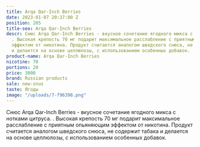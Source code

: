 ```yaml
---
title: Arqa Qar-Inch Berries
date: 2023-01-07 20:37:00 Z
position: 205
title-seo: Arqa Qar-Inch Berries
descr: Снюс Arqa Qar-Inch Berries - вкусное сочетание ягодного микса с нотками цитруса.
  . Высокая крепость 70 мг подарит максимальное расслабление с приятным опьяняющим
  эффектом от никотина. Продукт считается аналогом шведского снюса, не содержит табака
  и делается на основе целлюлозы, с использованием особенных добавок.
product-name: Arqa Qar-Inch Berries
nicotine: 70
portions: 20
price: 3000
brand: Russian products
sale: new-snus
taste: Ягоды
image: "/uploads/7-f96398.png"
---
```


Снюс Arqa Qar-Inch Berries - вкусное сочетание ягодного микса с нотками цитруса. . Высокая крепость 70 мг подарит максимальное расслабление с приятным опьяняющим эффектом от никотина. Продукт считается аналогом шведского снюса, не содержит табака и делается на основе целлюлозы, с использованием особенных добавок.